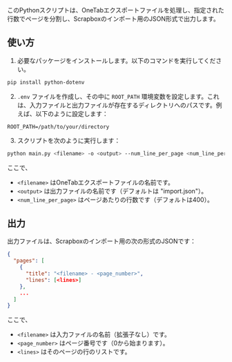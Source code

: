 このPythonスクリプトは、OneTabエクスポートファイルを処理し、指定された行数でページを分割し、Scrapboxのインポート用のJSON形式で出力します。

## 使い方

1. 必要なパッケージをインストールします。以下のコマンドを実行してください。

```bash
pip install python-dotenv
```

2. `.env` ファイルを作成し、その中に `ROOT_PATH` 環境変数を設定します。これは、入力ファイルと出力ファイルが存在するディレクトリへのパスです。例えば、以下のように設定します：

```
ROOT_PATH=/path/to/your/directory
```

3. スクリプトを次のように実行します：

```bash
python main.py <filename> -o <output> --num_line_per_page <num_line_per_page>
```

ここで、
- `<filename>` はOneTabエクスポートファイルの名前です。
- `<output>` は出力ファイルの名前です（デフォルトは "import.json"）。
- `<num_line_per_page>` はページあたりの行数です（デフォルトは400）。

## 出力

出力ファイルは、Scrapboxのインポート用の次の形式のJSONです：

```json
{
  "pages": [
    {
      "title": "<filename> - <page_number>",
      "lines": [<lines>]
    },
    ...
  ]
}
```

ここで、
- `<filename>` は入力ファイルの名前（拡張子なし）です。
- `<page_number>` はページ番号です（0から始まります）。
- `<lines>` はそのページの行のリストです。
